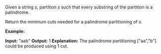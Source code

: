 
Given a string  _s_, partition  _s_  such that every substring of the partition is a palindrome.

Return the minimum cuts needed for a palindrome partitioning of  _s_.

**Example:**

**Input:** "aab"
**Output:** 1
**Explanation:** The palindrome partitioning ["aa","b"] could be produced using 1 cut.